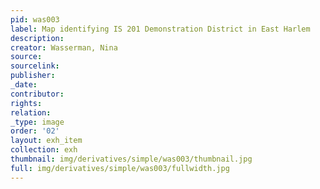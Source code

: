 ```yaml
---
pid: was003
label: Map identifying IS 201 Demonstration District in East Harlem
description:
creator: Wasserman, Nina
source:
sourcelink:
publisher:
_date:
contributor:
rights:
relation:
_type: image
order: '02'
layout: exh_item
collection: exh
thumbnail: img/derivatives/simple/was003/thumbnail.jpg
full: img/derivatives/simple/was003/fullwidth.jpg
---
```

